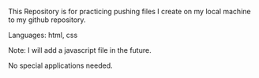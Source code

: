 This Repository is for practicing pushing files I create on my local machine to my github repository. 

Languages: html, css

Note: I will add a javascript file in the future.

No special applications needed. 

